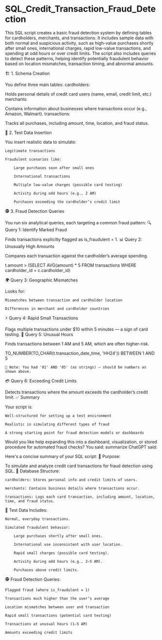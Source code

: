 # SQL_Credit_Transaction_Fraud_Detection

This SQL script creates a basic fraud detection system by defining tables for cardholders, merchants, and transactions. It includes sample data with both normal and suspicious activity, such as high-value purchases shortly after small ones, international charges, rapid low-value transactions, and spending at odd hours or over credit limits. The script also includes queries to detect these patterns, helping identify potentially fraudulent behavior based on location mismatches, transaction timing, and abnormal amounts.



🏗️ 1. Schema Creation

You define three main tables:
cardholders:

Holds personal details of credit card users (name, email, credit limit, etc.)
merchants:

Contains information about businesses where transactions occur (e.g., Amazon, Walmart).
transactions:

Tracks all purchases, including amount, time, location, and fraud status.



🧪 2. Test Data Insertion

You insert realistic data to simulate:

    Legitimate transactions

    Fraudulent scenarios like:

        Large purchases soon after small ones

        International transactions

        Multiple low-value charges (possible card testing)

        Activity during odd hours (e.g., 2 AM)

        Purchases exceeding the cardholder’s credit limit




🕵️ 3. Fraud Detection Queries

You run six analytical queries, each targeting a common fraud pattern:
🔍 Query 1: Identify Marked Fraud

Finds transactions explicitly flagged as is_fraudulent = 1.
📊 Query 2: Unusually High Amounts

Compares each transaction against the cardholder’s average spending.

t.amount > (SELECT AVG(amount) * 5 FROM transactions WHERE cardholder_id = c.cardholder_id)

🌍 Query 3: Geographic Mismatches

Looks for:

    Mismatches between transaction and cardholder location

    Differences in merchant and cardholder countries





⚡ Query 4: Rapid Small Transactions

Flags multiple transactions under $10 within 5 minutes — a sign of card testing.
🌙 Query 5: Unusual Hours

Finds transactions between 1 AM and 5 AM, which are often higher-risk.

TO_NUMBER(TO_CHAR(t.transaction_date_time, 'HH24')) BETWEEN 1 AND 5

    🔧 Note: You had '01' AND '05' (as strings) — should be numbers as shown above.

💳 Query 6: Exceeding Credit Limits

Detects transactions where the amount exceeds the cardholder’s credit limit.
✅ Summary

Your script is:

    Well-structured for setting up a test environment

    Realistic in simulating different types of fraud

    A strong starting point for fraud detection models or dashboards

Would you like help expanding this into a dashboard, visualization, or stored procedure for automated fraud checks?
You said:
summarize
ChatGPT said:

Here's a concise summary of your SQL script:
🔐 Purpose:

To simulate and analyze credit card transactions for fraud detection using SQL.
📂 Database Structure:

    cardholders: Stores personal info and credit limits of users.

    merchants: Contains business details where transactions occur.

    transactions: Logs each card transaction, including amount, location, time, and fraud status.

🧪 Test Data Includes:

    Normal, everyday transactions.

    Simulated fraudulent behavior:

        Large purchases shortly after small ones.

        International use inconsistent with user location.

        Rapid small charges (possible card testing).

        Activity during odd hours (e.g., 2–5 AM).

        Purchases above credit limits.

🕵️ Fraud Detection Queries:

    Flagged fraud (where is_fraudulent = 1)

    Transactions much higher than the user’s average

    Location mismatches between user and transaction

    Rapid small transactions (potential card testing)

    Transactions at unusual hours (1–5 AM)

    Amounts exceeding credit limits
